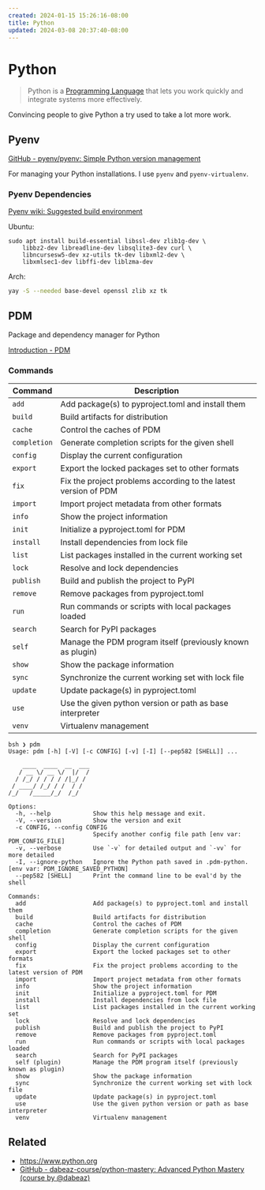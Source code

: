 ```yaml
---
created: 2024-01-15 15:26:16-08:00
title: Python
updated: 2024-03-08 20:37:40-08:00
---
```


# Python

 > 
 > Python is a [Programming Language](Programming%20Language.md) that lets you work quickly and integrate systems more effectively.

Convincing people to give Python a try used to take a lot more work.

## Pyenv

[GitHub - pyenv/pyenv: Simple Python version management](https://github.com/pyenv/pyenv)

For managing your Python installations. I use `pyenv` and `pyenv-virtualenv`.

### Pyenv Dependencies

[Pyenv wiki: Suggested build environment](https://github.com/pyenv/pyenv/wiki#suggested-build-environment)

Ubuntu:

````
sudo apt install build-essential libssl-dev zlib1g-dev \
    libbz2-dev libreadline-dev libsqlite3-dev curl \
    libncursesw5-dev xz-utils tk-dev libxml2-dev \
    libxmlsec1-dev libffi-dev liblzma-dev
````

Arch:

````bash
yay -S --needed base-devel openssl zlib xz tk
````

## PDM

Package and dependency manager for Python

[Introduction - PDM](https://pdm.fming.dev/latest/)

### Commands

|Command|Description|
|-------|-----------|
|`add`|Add package(s) to pyproject.toml and install them|
|`build`|Build artifacts for distribution|
|`cache`|Control the caches of PDM|
|`completion`|Generate completion scripts for the given shell|
|`config`|Display the current configuration|
|`export`|Export the locked packages set to other formats|
|`fix`|Fix the project problems according to the latest version of PDM|
|`import`|Import project metadata from other formats|
|`info`|Show the project information|
|`init`|Initialize a pyproject.toml for PDM|
|`install`|Install dependencies from lock file|
|`list`|List packages installed in the current working set|
|`lock`|Resolve and lock dependencies|
|`publish`|Build and publish the project to PyPI|
|`remove`|Remove packages from pyproject.toml|
|`run`|Run commands or scripts with local packages loaded|
|`search`|Search for PyPI packages|
|`self`|Manage the PDM program itself (previously known as plugin)|
|`show`|Show the package information|
|`sync`|Synchronize the current working set with lock file|
|`update`|Update package(s) in pyproject.toml|
|`use`|Use the given python version or path as base interpreter|
|`venv`|Virtualenv management|

````
bsh ❯ pdm
Usage: pdm [-h] [-V] [-c CONFIG] [-v] [-I] [--pep582 [SHELL]] ...

    ____  ____  __  ___
   / __ \/ __ \/  |/  /
  / /_/ / / / / /|_/ /
 / ____/ /_/ / /  / /
/_/   /_____/_/  /_/

Options:
  -h, --help            Show this help message and exit.
  -V, --version         Show the version and exit
  -c CONFIG, --config CONFIG
                        Specify another config file path [env var: PDM_CONFIG_FILE]
  -v, --verbose         Use `-v` for detailed output and `-vv` for more detailed
  -I, --ignore-python   Ignore the Python path saved in .pdm-python. [env var: PDM_IGNORE_SAVED_PYTHON]
  --pep582 [SHELL]      Print the command line to be eval'd by the shell

Commands:
  add                   Add package(s) to pyproject.toml and install them
  build                 Build artifacts for distribution
  cache                 Control the caches of PDM
  completion            Generate completion scripts for the given shell
  config                Display the current configuration
  export                Export the locked packages set to other formats
  fix                   Fix the project problems according to the latest version of PDM
  import                Import project metadata from other formats
  info                  Show the project information
  init                  Initialize a pyproject.toml for PDM
  install               Install dependencies from lock file
  list                  List packages installed in the current working set
  lock                  Resolve and lock dependencies
  publish               Build and publish the project to PyPI
  remove                Remove packages from pyproject.toml
  run                   Run commands or scripts with local packages loaded
  search                Search for PyPI packages
  self (plugin)         Manage the PDM program itself (previously known as plugin)
  show                  Show the package information
  sync                  Synchronize the current working set with lock file
  update                Update package(s) in pyproject.toml
  use                   Use the given python version or path as base interpreter
  venv                  Virtualenv management

````

## Related

* https://www.python.org
* [GitHub - dabeaz-course/python-mastery: Advanced Python Mastery (course by @dabeaz)](https://github.com/dabeaz-course/python-mastery)